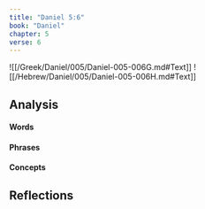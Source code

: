 ```yaml
---
title: "Daniel 5:6"
book: "Daniel"
chapter: 5
verse: 6
---
```

![[/Greek/Daniel/005/Daniel-005-006G.md#Text]]
![[/Hebrew/Daniel/005/Daniel-005-006H.md#Text]]

## Analysis

#### Words

#### Phrases

#### Concepts

## Reflections

